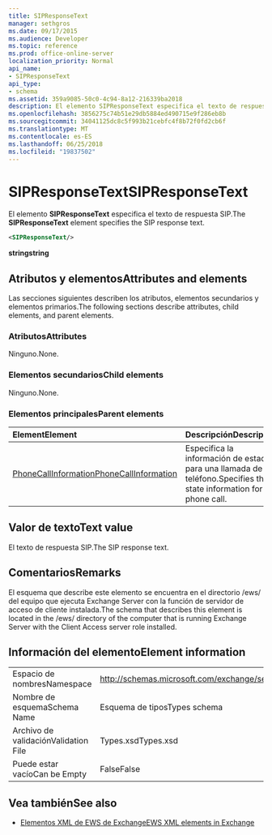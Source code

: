 ```yaml
---
title: SIPResponseText
manager: sethgros
ms.date: 09/17/2015
ms.audience: Developer
ms.topic: reference
ms.prod: office-online-server
localization_priority: Normal
api_name:
- SIPResponseText
api_type:
- schema
ms.assetid: 359a9085-50c0-4c94-8a12-216339ba2018
description: El elemento SIPResponseText especifica el texto de respuesta SIP.
ms.openlocfilehash: 3856275c74b51e29db5884ed490715e9f286eb8b
ms.sourcegitcommit: 34041125dc8c5f993b21cebfc4f8b72f0fd2cb6f
ms.translationtype: MT
ms.contentlocale: es-ES
ms.lasthandoff: 06/25/2018
ms.locfileid: "19837502"
---
```

# <a name="sipresponsetext"></a><span data-ttu-id="4082f-103">SIPResponseText</span><span class="sxs-lookup"><span data-stu-id="4082f-103">SIPResponseText</span></span>

<span data-ttu-id="4082f-104">El elemento **SIPResponseText** especifica el texto de respuesta SIP.</span><span class="sxs-lookup"><span data-stu-id="4082f-104">The **SIPResponseText** element specifies the SIP response text.</span></span> 
  
```xml
<SIPResponseText/>
```

 <span data-ttu-id="4082f-105">**string**</span><span class="sxs-lookup"><span data-stu-id="4082f-105">**string**</span></span>
## <a name="attributes-and-elements"></a><span data-ttu-id="4082f-106">Atributos y elementos</span><span class="sxs-lookup"><span data-stu-id="4082f-106">Attributes and elements</span></span>

<span data-ttu-id="4082f-107">Las secciones siguientes describen los atributos, elementos secundarios y elementos primarios.</span><span class="sxs-lookup"><span data-stu-id="4082f-107">The following sections describe attributes, child elements, and parent elements.</span></span>
  
### <a name="attributes"></a><span data-ttu-id="4082f-108">Atributos</span><span class="sxs-lookup"><span data-stu-id="4082f-108">Attributes</span></span>

<span data-ttu-id="4082f-109">Ninguno.</span><span class="sxs-lookup"><span data-stu-id="4082f-109">None.</span></span>
  
### <a name="child-elements"></a><span data-ttu-id="4082f-110">Elementos secundarios</span><span class="sxs-lookup"><span data-stu-id="4082f-110">Child elements</span></span>

<span data-ttu-id="4082f-111">Ninguno.</span><span class="sxs-lookup"><span data-stu-id="4082f-111">None.</span></span>
  
### <a name="parent-elements"></a><span data-ttu-id="4082f-112">Elementos principales</span><span class="sxs-lookup"><span data-stu-id="4082f-112">Parent elements</span></span>

|<span data-ttu-id="4082f-113">**Element**</span><span class="sxs-lookup"><span data-stu-id="4082f-113">**Element**</span></span>|<span data-ttu-id="4082f-114">**Descripción**</span><span class="sxs-lookup"><span data-stu-id="4082f-114">**Description**</span></span>|
|:-----|:-----|
|[<span data-ttu-id="4082f-115">PhoneCallInformation</span><span class="sxs-lookup"><span data-stu-id="4082f-115">PhoneCallInformation</span></span>](phonecallinformation.md) <br/> |<span data-ttu-id="4082f-116">Especifica la información de estado para una llamada de teléfono.</span><span class="sxs-lookup"><span data-stu-id="4082f-116">Specifies the state information for a phone call.</span></span>  <br/> |
   
## <a name="text-value"></a><span data-ttu-id="4082f-117">Valor de texto</span><span class="sxs-lookup"><span data-stu-id="4082f-117">Text value</span></span>

<span data-ttu-id="4082f-118">El texto de respuesta SIP.</span><span class="sxs-lookup"><span data-stu-id="4082f-118">The SIP response text.</span></span>
  
## <a name="remarks"></a><span data-ttu-id="4082f-119">Comentarios</span><span class="sxs-lookup"><span data-stu-id="4082f-119">Remarks</span></span>

<span data-ttu-id="4082f-120">El esquema que describe este elemento se encuentra en el directorio /ews/ del equipo que ejecuta Exchange Server con la función de servidor de acceso de cliente instalada.</span><span class="sxs-lookup"><span data-stu-id="4082f-120">The schema that describes this element is located in the /ews/ directory of the computer that is running Exchange Server with the Client Access server role installed.</span></span>
  
## <a name="element-information"></a><span data-ttu-id="4082f-121">Información del elemento</span><span class="sxs-lookup"><span data-stu-id="4082f-121">Element information</span></span>

|||
|:-----|:-----|
|<span data-ttu-id="4082f-122">Espacio de nombres</span><span class="sxs-lookup"><span data-stu-id="4082f-122">Namespace</span></span>  <br/> |http://schemas.microsoft.com/exchange/services/2006/types  <br/> |
|<span data-ttu-id="4082f-123">Nombre de esquema</span><span class="sxs-lookup"><span data-stu-id="4082f-123">Schema Name</span></span>  <br/> |<span data-ttu-id="4082f-124">Esquema de tipos</span><span class="sxs-lookup"><span data-stu-id="4082f-124">Types schema</span></span>  <br/> |
|<span data-ttu-id="4082f-125">Archivo de validación</span><span class="sxs-lookup"><span data-stu-id="4082f-125">Validation File</span></span>  <br/> |<span data-ttu-id="4082f-126">Types.xsd</span><span class="sxs-lookup"><span data-stu-id="4082f-126">Types.xsd</span></span>  <br/> |
|<span data-ttu-id="4082f-127">Puede estar vacío</span><span class="sxs-lookup"><span data-stu-id="4082f-127">Can be Empty</span></span>  <br/> |<span data-ttu-id="4082f-128">False</span><span class="sxs-lookup"><span data-stu-id="4082f-128">False</span></span>  <br/> |
   
## <a name="see-also"></a><span data-ttu-id="4082f-129">Vea también</span><span class="sxs-lookup"><span data-stu-id="4082f-129">See also</span></span>



- [<span data-ttu-id="4082f-130">Elementos XML de EWS de Exchange</span><span class="sxs-lookup"><span data-stu-id="4082f-130">EWS XML elements in Exchange</span></span>](ews-xml-elements-in-exchange.md)

